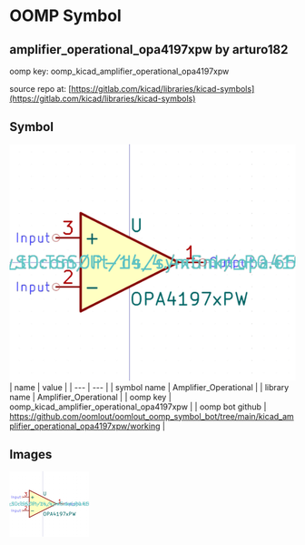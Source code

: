 # OOMP Symbol  
## amplifier_operational_opa4197xpw  by arturo182  
  
oomp key: oomp_kicad_amplifier_operational_opa4197xpw  
  
source repo at: [https://gitlab.com/kicad/libraries/kicad-symbols](https://gitlab.com/kicad/libraries/kicad-symbols)  
## Symbol  
  
[![working.png](working_600.png)](working.png)  
| name | value | 
| --- | --- | 
| symbol name | Amplifier_Operational | 
| library name | Amplifier_Operational | 
| oomp key | oomp_kicad_amplifier_operational_opa4197xpw | 
| oomp bot github | https://github.com/oomlout/oomlout_oomp_symbol_bot/tree/main/kicad_amplifier_operational_opa4197xpw/working | 
## Images  
  
[![working.png](working_140.png)](working.png)  
